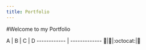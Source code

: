 ```yaml
---
title: Portfolio
---
```


#Welcome to my Portfolio

A | B | C | D
------------ | -------------
:metal:|:camel:|:octocat:|:tada:

